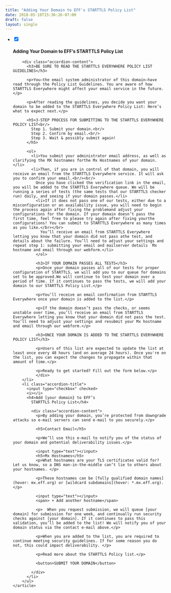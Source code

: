 ```yaml
---
title: "Adding Your Domain to EFF's STARTTLS Policy List"
date: 2018-05-16T15:36:26-07:00
draft: false
layout: single
---
```

<article class="accordion">
  <ul>
    <li class="accordion-title">
      <input type="checkbox" checked>
      <i></i>
      <h4>Adding Your Domain to EFF’s
        STARTTLS Policy List</h4>

        <div class="accordion-content">
          <h3>BE SURE TO READ THE STARTTLS EVERYWHERE POLICY LIST GUIDELINES</h3>

          <p>You—the email system administrator of this domain—have read through the Policy List Guidelines. You are aware of how STARTTLS Everywhere might affect your email service in the future.</p>

          <p>After reading the guidelines, you decide you want your domain to be added to the STARTTLS Everywhere Policy List: Here’s what to expect next.</p>

          <h5>3-STEP PROCESS FOR SUBMITTING TO THE STARTTLS EVERYWHERE POLICY LIST<br/>
            Step 1. Submit your domain.<br/>
            Step 2. Confirm by email.<br/>
            Step 3. Wait & possibly submit again!
          </h5>

          <ol>
            <li>You submit your administrator email address, as well as clarifying the MX hostnames forthe Mx Hostnames of your domain.</li>
            <li>Then, if you are in control of that domain, you will receive an email from the STARTTLS Everywhere service. It will ask you to confirm your email.<br/><br/>
              Once you have clicked the verification link in the email, you will be added to the STARTTLS Everywhere queue. We will be running a series of tests (the same tests that our STARTTLS checker run) daily, and seeing if your domain passes.</li>
              <li>If it does not pass one of our tests, either due to a misconfiguration or an availability issue, you will need to begin the process again after fixing the problemand adjust your configurations for the domain. If your domain doesn’t pass the first time, feel free to please try again after fixing yourthe configurations! You can submit to STARTTLS Everywhere as many times as you like.</br></br>
                You’ll receive an email from STARTTLS Everywhere letting you know that your domain did not pass athe test, and details about the failure. You’ll need to adjust your settings and repeat step 1: submitting your email and mailserver details  Mx hostname and email through our webform.</li>
              </ol>

              <h3>IF YOUR DOMAIN PASSES ALL TESTS</h3>
              <p>Once your domain passes all of our tests for proper configuration of STARTTLS, we will add you to our queue for domains set to be approved.We will continue to test your domain over a period of time. If it continues to pass the tests, we will add your domain to our STARTTLS Policy List.</p>

              <p>You’ll receive an email confirmation from STARTTLS Everywhere once your domain is added to the list.</p>

              <p>If the domain doesn’t pass the checks, or seems unstable over time, you’ll receive an email from STARTTLS Everywhere letting you know that your domain did not pass the test. You’ll need to adjust your settings and resubmit your Mx hostname and email through our webform.</p>

              <h3>ONCE YOUR DOMAIN IS ADDED TO THE STARTTLS EVERYWHERE POLICY LIST</h3>

              <p>Users of this list are expected to update the list at least once every 48 hours (and on average 24 hours). Once you're on the list, you can expect the changes to propagate within that amount of time.</p>

              <p>Ready to get started? Fill out the form below.</p>
              </div>
        </li>
        <li class="accordion-title">
          <input type="checkbox" checked>
          <i></i>
          <h4>Add [your domain} to EFF’s
            STARTTLS Policy List</h4>

            <div class="accordion-content">
              <p>By adding your domain, you’re protected from downgrade attacks so e-mail servers can send e-mail to you securely.</p>

              <h5>Contact Email</h5>

              <p>We’ll use this e-mail to notify you of the status of your domain and potential deliverability issues.</p>

              <input type="text"></input>
              <h5>Mx Hostnames</h5>
              <p>What hostnames are your TLS certificates valid for? Let us know, so a DNS man-in-the-middle can’t lie to others about your hostnames. </p>

              <p>These hostnames can be [fully qualified domain names](hover: mx.eff.org) or [wildcard subdomains](hover: *.mx.eff.org).</p>

              <input type="text"></input>
              <span> + Add another hostname</span>

              <p>  When you request submission, we will queue [your domain] for submission for one week, and continually run security checks against [your domain]. If it continues to pass this validation, you’ll be added to the list! We will notify you of your domain status via the contact e-mail above.</p>

              <p>When you are added to the list, you are required to continue meeting security guidelines. If for some reason you do not, this could impact deliverability. </p>

              <p>Read more about the STARTTLS Policy list.</p>

              <button>SUBMIT YOUR DOMAIN</button>

            </div>
          </li>
        </ul>
    </article>
